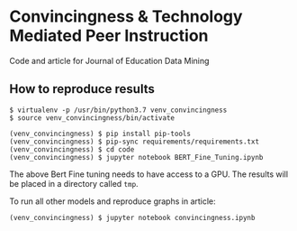 # Convincingness & Technology Mediated Peer Instruction

Code and article for Journal of Education Data Mining

## How to reproduce results

```
$ virtualenv -p /usr/bin/python3.7 venv_convincingness
$ source venv_convincingness/bin/activate

(venv_convincingness) $ pip install pip-tools
(venv_convincingness) $ pip-sync requirements/requirements.txt
(venv_convincingness) $ cd code
(venv_convincingness) $ jupyter notebook BERT_Fine_Tuning.ipynb
```
The above Bert Fine tuning needs to have access to a GPU. The results will be placed in a directory called `tmp`.

To run all other models and reproduce graphs in article:
```
(venv_convincingness) $ jupyter notebook convincingness.ipynb
```
